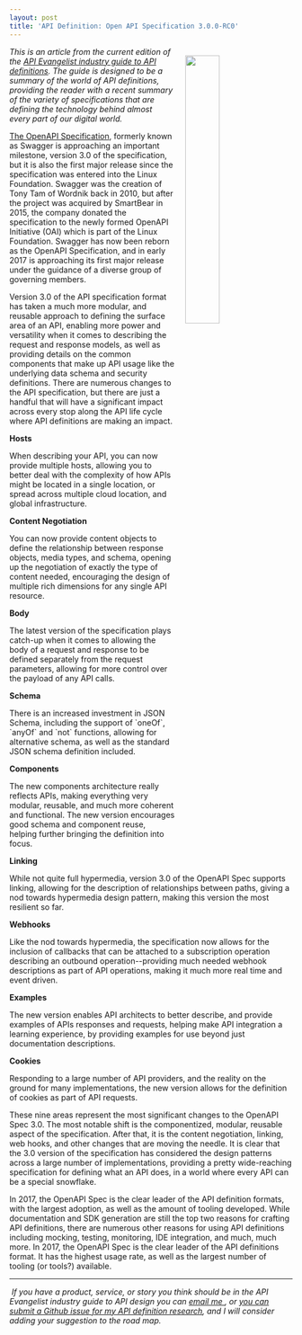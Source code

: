 ```yaml
---
layout: post
title: 'API Definition: Open API Specification 3.0.0-RC0'
---
```

<p><img style="padding: 15px;" src="http://kinlane-productions.s3.amazonaws.com/api_evangelist_site/blog/api_definitions_openapi_30_screenshot.png" alt="" width="35%" align="right" /></p>
<p class="p1"><em>This is an article from the current edition of the&nbsp;<a href="http://definitions.apievangelist.com/guide/">API Evangelist industry guide to API definitions</a>. The guide<span>&nbsp;is designed to be a summary of the world of API definitions, providing the reader with a recent summary of the variety of specifications that are defining the technology behind almost every part of our digital world.</span></em></p>
<p class="p1"><a href="https://github.com/OAI/OpenAPI-Specification">The OpenAPI Specification</a>, formerly known as Swagger is approaching an important milestone, version 3.0 of the specification, but it is also the first major release since the specification was entered into the Linux Foundation. Swagger was the creation of Tony Tam of Wordnik back in 2010, but after the project was acquired by SmartBear in 2015, the company donated the specification to the newly formed OpenAPI Initiative (OAI) which is part of the Linux Foundation. Swagger has now been reborn as the OpenAPI Specification, and in early 2017 is approaching its first major release under the guidance of a diverse group of governing members.</p>
<p class="p1">Version 3.0 of the API specification format has taken a much more modular, and reusable approach to defining the surface area of an API, enabling more power and versatility when it comes to describing the request and response models, as well as providing details on the common components that make up API usage like the underlying data schema and security definitions. There are numerous changes to the API specification, but there are just a handful that will have a significant impact across every stop along the API life cycle where API definitions are making an impact.</p>
<p class="p1"><strong>Hosts</strong></p>
<p class="p1">When describing your API, you can now provide multiple hosts, allowing you to better deal with the complexity of how APIs might be located in a single location, or spread across multiple cloud location, and global infrastructure.</p>
<p class="p1"><strong>Content Negotiation</strong></p>
<p class="p1">You can now provide content objects to define the relationship between response objects, media types, and schema, opening up the negotiation of exactly the type of content needed, encouraging the design of multiple rich dimensions for any single API resource.</p>
<p class="p1"><strong>Body</strong></p>
<p class="p1">The latest version of the specification plays catch-up when it comes to allowing the body of a request and response to be defined separately from the request parameters, allowing for more control over the payload of any API calls.</p>
<p class="p1"><strong>Schema</strong></p>
<p class="p1">There is an increased investment in JSON Schema, including the support of `oneOf`, `anyOf` and `not` functions, allowing for alternative schema, as well as the standard JSON schema definition included.</p>
<p class="p1"><strong>Components</strong></p>
<p class="p1">The new components architecture really reflects APIs, making everything very modular, reusable, and much more coherent and functional. The new version encourages good schema and component reuse,&nbsp; helping further bringing the definition into focus.</p>
<p class="p1"><strong>Linking</strong></p>
<p class="p1">While not quite full hypermedia, version 3.0 of the OpenAPI Spec supports linking, allowing for the description of relationships between paths, giving a nod towards hypermedia design pattern, making this version the most resilient so far.</p>
<p class="p1"><strong>Webhooks</strong></p>
<p class="p1">Like the nod towards hypermedia, the specification now allows for the inclusion of callbacks that can be attached to a subscription operation describing an outbound operation--providing much needed webhook descriptions as part of API operations, making it much more real time and event driven.</p>
<p class="p2"><strong>Examples</strong></p>
<p class="p1">The new version enables API architects to better describe, and provide examples of APIs responses and requests, helping make API integration a learning experience, by providing examples for use beyond just documentation descriptions.</p>
<p class="p1"><strong>Cookies</strong></p>
<p class="p1">Responding to a large number of API providers, and the reality on the ground for many implementations, the new version allows for the definition of cookies as part of API requests.</p>
<p class="p1">These nine areas represent the most significant changes to the OpenAPI Spec 3.0. The most notable shift is the componentized, modular, reusable aspect of the specification. After that, it is the content negotiation, linking, web hooks, and other changes that are moving the needle. It is clear that the 3.0 version of the specification has considered the design patterns across a large number of implementations, providing a pretty wide-reaching specification for defining what an API does, in a world where every API can be a special snowflake.</p>
<p class="p1">In 2017, the OpenAPI Spec is the clear leader of the API definition formats, with the largest adoption, as well as the amount of tooling developed. While documentation and SDK generation are still the top two reasons for crafting API definitions, there are numerous other reasons for using API definitions including mocking, testing, monitoring, IDE integration, and much, much more. In 2017, the OpenAPI Spec is the clear leader of the API definitions format. It has the highest usage rate, as well as the largest number of tooling (or tools?) available.</p>
<hr />
<p>&nbsp;<em>If you have a product, service, or story you think should be in the API Evangelist industry guide to API design you can&nbsp;<a href="mailto: kin@apievangelist.com">email&nbsp;me&nbsp;</a>,&nbsp;or&nbsp;<a href="https://github.com/api-evangelist/definitions/issues">you can submit a Github issue for my API definition research</a>, and I will consider adding your suggestion to the road map.</em></p>